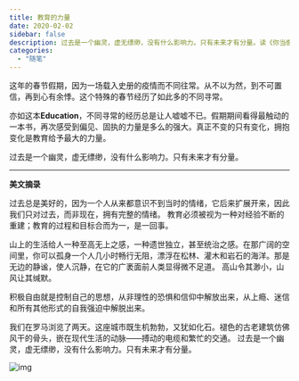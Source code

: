 ```yaml
---
title: 教育的力量
date: 2020-02-02
sidebar: false
description: 过去是一个幽灵，虚无缥缈，没有什么影响力。只有未来才有分量。读《你当像鸟飞过你的山》
categories:
  - "随笔"
---
```


这年的春节假期，因为一场载入史册的疫情而不同往常。从不以为然，到不可置信，再到心有余悸。这个特殊的春节经历了如此多的不同寻常。

亦如这本**Education**，不同寻常的经历总是让人嘘嘘不已。假期期间看得最触动的一本书，再次感受到偏见、固执的力量是多么的强大。真正不变的只有变化，拥抱变化是教育给予最大的力量。

过去是一个幽灵，虚无缥缈，没有什么影响力。只有未来才有分量。

---
**美文摘录**

过去总是美好的，因为一个人从来都意识不到当时的情绪，它后来扩展开来，因此我们只对过去，而非现在，拥有完整的情绪。
教育必须被视为一种对经验不断的重建；教育的过程和目标合而为一，是一回事。

山上的生活给人一种至高无上之感，一种遗世独立，甚至统治之感。在那广阔的空间里，你可以孤身一个人几小时畅行无阻，漂浮在松林、灌木和岩石的海洋。那是无边的静谧，使人沉静，在它的广袤面前人类显得微不足道。
高山令其渺小，山风让其缄默。


积极自由就是控制自己的思想，从非理性的恐惧和信仰中解放出来，从上瘾、迷信和所有其他形式的自我强迫中解脱出来。

我们在罗马浏览了两天。这座城市既生机勃勃，又犹如化石。褪色的古老建筑仿佛风干的骨头，嵌在现代生活的动脉——搏动的电缆和繁忙的交通。
过去是一个幽灵，虚无缥缈，没有什么影响力。只有未来才有分量。

![img](/img/s33492346.jpg)